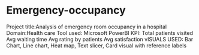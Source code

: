# Emergency-occupancy
 Project title:Analysis of emergency room occupancy in a hospital
 Domain:Health care
 Tool used: Microsoft PowerBI
 KPI: Total patients visited
      Avg waiting time
      Avg rating by patients
      Avg satisfaction
vISUALS USED: Bar Chart, 
              Line chart,
              Heat map,
              Text slicer,
              Card visual with reference labels
              
